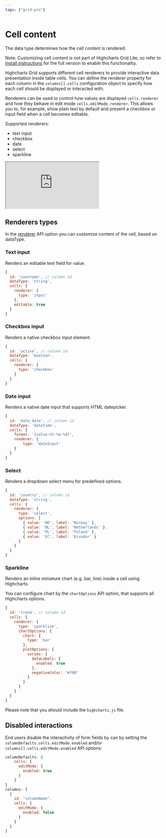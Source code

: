 ```yaml
---
tags: ["grid-pro"]
---
```


# Cell content

The data type determines how the cell content is rendered.

Note: Customizing cell content is not part of Highcharts Grid Lite, so refer to [install instructions](https://www.highcharts.com/docs/dashboards/grid-standalone) for the full version to enable this functionality.

Highcharts Grid supports different cell renderers to provide interactive data presentation inside table cells. You can define the renderer property for each column in the `columns[].cells` configuration object to specify how each cell should be displayed or interacted with.

Renderers can be used to control how values are displayed `cells.renderer` and how they behave in edit mode `cells.editMode.renderer`. This allows you to, for example, show plain text by default and present a checkbox or input field when a cell becomes editable.

Supported renderers:
* text input
* checkbox
* date
* select
* sparkline

<iframe src="https://www.highcharts.com/samples/embed/grid-pro/demo/cell-editing" allow="fullscreen"></iframe>

## Renderers types

In the [renderer](https://api.highcharts.com/dashboards/#interfaces/Grid_Options.ColumnOptions#renderer) API option you can customize content of the cell, based on dataType.

### Text input
Renders an editable text field for value.

```js
{
  id: 'username', // column id
  dataType: 'string',
  cells: {
    renderer: {
      type: 'input'
    },
    editable: true
  }
}
```

### Checkbox input
Renders a native checkbox input element.

```js
{
  id: 'active', // column id
  dataType: 'boolean',
  cells: {
    renderer: {
      type: 'checkbox'
    }
  }
}
```

### Date input
Renders a native date input that supports HTML datepicker.

```js
{
  id: 'date_date', // column id
  dataType: 'datetime',
  cells: {
    format: '{value:%Y-%m-%d}',
    renderer: {
        type: 'dateInput'
    }
  }
}
```

### Select
Renders a dropdown select menu for predefined options.

```js
{
  id: 'country', // column id
  dataType: 'string',
  cells: {
    renderer: {
      type: 'select',
      options: [
        { value: 'NO', label: 'Norway' },
        { value: 'NL', label: 'Netherlands' },
        { value: 'PL', label: 'Poland' },
        { value: 'EC', label: 'Ecuador' }
      ]
    }
  }
}
```

### Sparkline
Renders an inline miniature chart (e.g. bar, line) inside a cell using Highcharts.

You can configure chart by the `chartOptions` API option, that supports all Highcharts options.

```js
{
  id: 'trend', // column id
  cells: {
    renderer: {
      type: 'sparkline',
      chartOptions: {
        chart: {
          type: 'bar'
        },
        plotOptions: {
          series: {
            dataLabels: {
              enabled: true
            },
            negativeColor: "#f00"
          }
        }
      }
    }
  }
}
```

Please note that you should include the `highcharts.js` file.

## Disabled interactions 

End users disable the interactivity of form fields by can by setting the `columnDefaults.cells.editMode.enabled` and/or `columns[].cells.editMode.enabled` API options:

```js
columnDefaults: {
    cells: {
      editMode: {
        enabled: true
      }
    }
}
columns: [
  {
    id: "columnName",
    cells: {
      editMode: {
        enabled: false
      }
    }
  }
]
```
